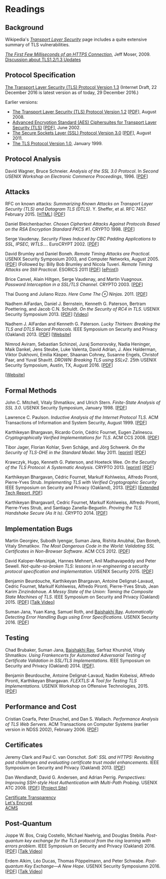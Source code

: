 # Readings

## Background

Wikipedia's [_Transport Layer
Security_](https://en.wikipedia.org/wiki/Transport_Layer_Security)
page includes a quite extensive summary of TLS vulnerabilities.

[_The First Few Milliseconds of an HTTPS Connection_](http://www.moserware.com/2009/06/first-few-milliseconds-of-https.html), Jeff Moser, 2009.  
[Discussion about TLS1.2/1.3 Updates](http://security.stackexchange.com/questions/131724/the-first-few-milliseconds-of-an-https-connection-tls-1-2-tls-echde-rsa-with)

## Protocol Specification

[The Transport Layer Security (TLS) Protocol Version
1.3](https://tlswg.github.io/tls13-spec/) (Internet Draft, 22 December
2016 is latest version as of today, 29 December 2016.)

Earlier versions:

- [The Transport Layer Security (TLS) Protocol Version 1.2](https://tools.ietf.org/html/rfc5246) [[PDF](https://tools.ietf.org/pdf/rfc5246.pdf)], August 2008.
- [Advanced Encryption Standard (AES) Ciphersuites for Transport Layer Security (TLS)](https://tools.ietf.org/html/rfc3268) [[PDF](https://tools.ietf.org/pdf/rfc3268.pdf)], June 2002.
- [The Secure Sockets Layer (SSL) Protocol Version 3.0](https://tools.ietf.org/html/rfc6101) [[PDF](https://tools.ietf.org/pdf/rfc6101.pdf)], August 2011.
- [The TLS Protocol Version 1.0](https://datatracker.ietf.org/doc/rfc2246/), January 1999.


## Protocol Analysis

David Wagner, Bruce Schneier. _Analysis of the SSL 3.0 Protocol_.  In
_Second USENIX Workshop on Electronic Commerce Proceedings_,
1996. [[PDF](/docs/analysisssl3.pdf)]

## Attacks

RFC on known attacks: _Summarizing Known Attacks on Transport Layer Security (TLS) and Datagram TLS (DTLS)_. Y. Sheffer, et al. RFC 7457. February 2015. [[HTML](https://tools.ietf.org/html/rfc7457)] [[PDF](https://tools.ietf.org/pdf/rfc7457.pdf)]

Daniel Bleichenbacher. _Chosen Ciphertext Attacks Against Protocols Based on the RSA Encryption Standard PKCS \#1_. CRYPTO 1998. [[PDF](http://archiv.infsec.ethz.ch/education/fs08/secsem/Bleichenbacher98.pdf)]

Serge Vaudenay. _Security Flaws Induced by CBC Padding Applications to
SSL, IPSEC, WTLS..._. EuroCRYPT
2002. [[PDF](http://www.iacr.org/cryptodb/archive/2002/EUROCRYPT/2850/2850.pdf)]

David Brumley and Daniel Boneh. _Remote Timing Attacks are Practical_.  USENIX Security Symposium 2003, and Computer Networks, August 2005. [[PDF](/docs/remotetiming.pdf)]  (Followed by: Billy Bob Brumley and Nicola Tuveri. _Remote Timing Attacks are Still Practical_. ESORICS 2011 [[PDF](https://eprint.iacr.org/2011/232.pdf)] [[ePrint](https://eprint.iacr.org/2011/232)])
 
Brice Canvel, Alain Hiltgen, Serge Vaudenay, and Martin Vuagnoux. _Password Interception in a SSL/TLS Channel_. CRYPTO 2003. [[PDF](http://www.iacr.org/cryptodb/archive/2003/CRYPTO/1069/1069.pdf)]

Thai Duong and Juliano Rizzo. _Here Come The &oplus; Ninjas_.  2011. [[PDF](/docs/beast.pdf)]

Nadhem AlFardan, Daniel J. Bernstein, Kenneth G. Paterson, Bertram Poettering, and Jacob C.N. Schuldt.
_On the Security of RC4 in TLS_. USENIX Security Symposium 2013. [[PDF](https://www.usenix.org/system/files/conference/usenixsecurity13/sec13-paper_alfardan.pdf)] [[Video](https://www.usenix.org/conference/usenixsecurity13/technical-sessions/paper/alFardan)]

Nadhem J. AlFardan and Kenneth G. Paterson. _Lucky Thirteen: Breaking the TLS and DTLS Record Protocols_. IEEE Symposium on Security and Privacy (Oakland) 2013. [[PDF](http://www.isg.rhul.ac.uk/tls/TLStiming.pdf)] [[Website](http://www.isg.rhul.ac.uk/tls/Lucky13.html)]

Nimrod Aviram, Sebastian Schinzel, Juraj Somorovsky, Nadia Heninger,
Maik Dankel, Jens Steube, Luke Valenta, David Adrian, J. Alex
Halderman, Viktor Dukhovni, Emilia Käsper, Shaanan Cohney, Susanne
Engels, Christof Paar, and Yuval Shavitt. _DROWN: Breaking TLS using
SSLv2_. 25th USENIX Security Symposium, Austin, TX, August 2016. [[PDF](/docs/drown.pdf)]

[[Website](https://drownattack.com/)]


## Formal Methods

John C. Mitchell, Vitaly Shmatikov, and Ulrich Stern. _Finite-State Analysis of SSL 3.0_. USENIX Security Symposium, January 1998. [[PDF](/docs/finitestate.pdf)]

Lawrence C. Paulson. _Inductive Analysis of the Internet Protocol TLS_. ACM Transactions of Information and System Security, August 1999. [[PDF](/docs/inductiveanalysis.pdf)]

Karthikeyan Bhargavan, Ricardo Corin, Cédric Fournet, Eugen Zalinescu.
_Cryptographically Verified Implementations for TLS_. ACM CCS
2008. [[PDF](/docs/verifiedtls.pdf)]

Tibor Jager, Florian Kohlar, Sven Schäge, and Jörg Schwenk. _On the Security of TLS-DHE in the Standard Model_. May 2011. [[eprint](https://eprint.iacr.org/2011/219)] [[PDF](https://eprint.iacr.org/2011/219.pdf)]

Krawczyk, Hugo, Kenneth G. Paterson, and Hoeteck Wee. _On the Security of the TLS Protocol: A Systematic Analysis_. CRYPTO 2013. 
[[eprint](http://eprint.iacr.org/2013/339)]
[[PDF](http://eprint.iacr.org/2013/339.pdf)]


Karthikeyan Bhargavan, Cédric Fournet, Markulf Kohlweiss, Alfredo Pironti, Pierre-Yves Strub. _Implementing TLS with Verified Cryptographic Security_
IEEE Symposium on Security and Privacy (Oakland), 2013. [[PDF](/docs/mitls.pdf)] [[Extended Tech Report, PDF](/docs/mitlstr.pdf)]

Karthikeyan Bhargavan1, Cedric Fournet, Markulf Kohlweiss, Alfredo Pironti, Pierre-Yves Strub, and Santiago Zanella-Beguelin. _Proving the TLS Handshake Secure (As It Is)_. CRYPTO 2014. [[PDF](/docs/provinghandshake.pdf)]

## Implementation Bugs

Martin Georgiev, Subodh Iyengar, Suman Jana, Rishita Anubhai, Dan
Boneh, Vitaly Shmatikov. _The Most Dangerous Code in the World:
Validating SSL Certificates in Non-Browser Software_.  ACM CCS 2012.
[[PDF](/docs/mostdangerouscode.pdf)]

David Kaloper-Mersinjak, Hannes Mehnert, Anil Madhavapeddy and Peter Sewell. _Not-quite-so-broken TLS: lessons in re-engineering a security protocol
specification and implementation_. USENIX Security 2015. [[PDF](/docs/nqsbtls.pdf)]

Benjamin Beurdouche, Karthikeyan Bhargavan, Antoine Delignat-Lavaud,
Cedric Fournet, Markulf Kohlweiss, Alfredo Pironti, Pierre-Yves Strub,
Jean Karim Zinzindohoue. _A Messy State of the Union: Taming the
Composite State Machines of TLS_.  IEEE Symposium on Security and
Privacy (Oakland) 2015. [[PDF](/docs/mitlsunion.pdf)] [[Talk Video](https://www.youtube.com/watch?v=rELp9-oFAw0)]

Suman Jana, Yuan Kang, Samuel Roth, and [Baishakhi Ray](http://rayb.info/). _Automatically Detecting Error Handling Bugs using Error Specifications_. USENIX Security 2016. [[PDF](/docs/epex.pdf)]

## Testing

Chad Brubaker, Suman Jana, [Baishakhi Ray](http://rayb.info/), Sarfraz Khurshid, Vitaly Shmatikov.
_Using Frankencerts for Automated Adversarial Testing of Certificate Validation in SSL/TLS Implementations_. IEEE Symposium on Security and Privacy (Oakland) 2014. [[PDF](/docs/frankencerts.pdf)]. 

Benjamin Beurdouche, Antoine Delignat-Lavaud, Nadim Kobeissi, Alfredo Pironti, Karthikeyan Bhargavan. _FLEXTLS: A Tool for Testing TLS Implementations_.
USENIX Workshop on Offensive Technologies, 2015. [[PDF](/docs/flextls.pdf)]

## Performance and Cost

Cristian Coarfa, Peter Druschel, and Dan S. Wallach. _Performance Analysis of TLS Web Servers_.  ACM Transactions on Computer Systems (earlier version in NDSS 2002), February 2006. [[PDF](/docs/performance.pdf)]

## Certificates

Jeremy Clark and Paul C. van Oorschot. _SoK: SSL and HTTPS: Revisiting
past challenges and evaluating certificate trust model
enhancements_. IEEE Symposium on Security and Privacy (Oakland) 2013.
[[PDF](/docs/soktls.pdf)]

Dan Wendlandt, David G. Andersen, and Adrian Perrig. _Perspectives: Improving SSH-style Host Authentication with
Multi-Path Probing_. USENIX ATC 2008. [[PDF](/docs/perspectives.pdf)] [[Project Site](https://perspectives-project.org/)]

[Certificate Transparency](https://www.certificate-transparency.org/)  
[Let's Encrypt](https://letsencrypt.org/)  
[ACMS](https://datatracker.ietf.org/doc/draft-ietf-acme-acme/?include_text=1)

## Post-Quantum

Joppe W. Bos, Craig Costello, Michael Naehrig, and Douglas
Stebila. _Post-quantum key exchange for the TLS protocol from the ring
learning with errors problem_.  IEEE Symposium on Security and Privacy (Oakland) 2016.
[[PDF](http://eprint.iacr.org/2014/599.pdf)] [[Talk Video](https://www.youtube.com/watch?v=BCmSzzQ2ges)]

Erdem Alkim, Léo Ducas, Thomas Pöppelmann, and Peter Schwabe.
_Post-quantum Key Exchange—A New Hope_.  USENIX Security Symposiumn 2016. [[PDF](https://www.usenix.org/system/files/conference/usenixsecurity16/sec16_paper_alkim.pdf)] [[Talk Video](https://www.usenix.org/conference/usenixsecurity16/technical-sessions/presentation/alkim)]
